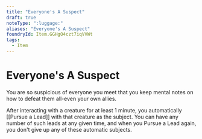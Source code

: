 ```yaml
---
title: "Everyone's A Suspect"
draft: true
noteType: ":luggage:"
aliases: "Everyone's A Suspect"
foundryId: Item.GGHgO4czt7iqVVWt
tags:
  - Item
---
```


# Everyone's A Suspect

You are so suspicious of everyone you meet that you keep mental notes on how to defeat them all-even your own allies.

After interacting with a creature for at least 1 minute, you automatically [[Pursue a Lead]] with that creature as the subject. You can have any number of such leads at any given time, and when you Pursue a Lead again, you don't give up any of these automatic subjects.
